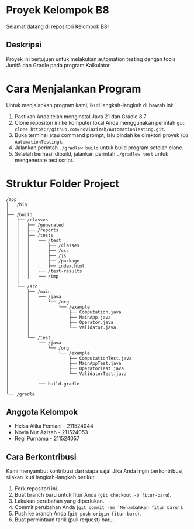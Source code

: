 # Proyek Kelompok B8

Selamat datang di repositori Kelompok B8!

## Deskripsi

Proyek ini bertujuan untuk melakukan automation testing dengan tools Junit5 dan Gradle pada program Kalkulator.


# Cara Menjalankan Program

Untuk menjalankan program kami, ikuti langkah-langkah di bawah ini:

1. Pastikan Anda telah menginstal Java 21 dan Gradle 8.7
2. Clone repositori ini ke komputer lokal Anda menggunakan perintah `git clone https://github.com/noviazizah/AutomationTesting.git`.
3. Buka terminal atau command prompt, lalu pindah ke direktori proyek (`cd AutomationTesting`).
4. Jalankan perintah `./gradlew build` untuk build program setelah clone.
5. Setelah berhasil dibuild, jalankan perintah `./gradlew test` untuk mengenerate test script.


# Struktur Folder Project
```
/app
│   /bin
│
├── /build
│   ├── /classes
│   │   ├── /generated
│   │   ├── /reports
│   │   ├── /tests
│   │   │   ├── /test
│   │   │   │   ├── /classes
│   │   │   │   ├── /css
│   │   │   │   ├── /js
│   │   │   │   ├── /package
│   │   │   │   ├── index.html
│   │   │   ├── /test-results
│   │   │   └── /tmp
│   │
│   └── /src
│       ├── /main
│       │   ├── /java
│       │   │   └── /org
│       │   │       └── /example
│       │   │           ├── Computation.java
│       │   │           ├── MainApp.java
│       │   │           ├── Operator.java
│       │   │           └── Validator.java
│       │
│       └── /test
│           ├── /java
│           │   └── /org
│           │       └── /example
│           │           ├── ComputationTest.java
│           │           ├── MainAppTest.java
│           │           ├── OperatorTest.java
│           │           └── ValidatorTest.java
│           │
│           └── build.gradle
│
└── /gradle
```

## Anggota Kelompok

- Helsa Alika Femiani - 211524044
- Novia Nur Azizah - 211524053
- Regi Purnama - 211524057

## Cara Berkontribusi

Kami menyambut kontribusi dari siapa saja! Jika Anda ingin berkontribusi, silakan ikuti langkah-langkah berikut:

1. Fork repositori ini.
2. Buat branch baru untuk fitur Anda (`git checkout -b fitur-baru`).
3. Lakukan perubahan yang diperlukan.
4. Commit perubahan Anda (`git commit -am 'Menambahkan fitur baru'`).
5. Push ke branch Anda (`git push origin fitur-baru`).
6. Buat permintaan tarik (pull request) baru.

